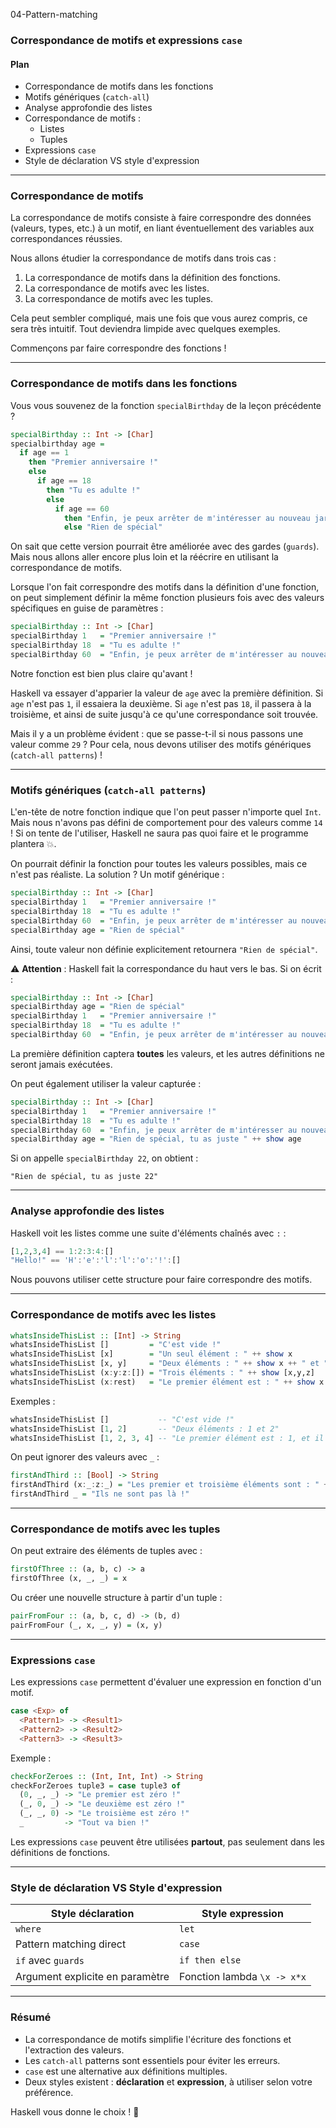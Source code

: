 04-Pattern-matching

### Correspondance de motifs et expressions `case`

#### Plan
- Correspondance de motifs dans les fonctions
- Motifs génériques (`catch-all`)
- Analyse approfondie des listes
- Correspondance de motifs :
  - Listes
  - Tuples
- Expressions `case`
- Style de déclaration VS style d'expression

---

### Correspondance de motifs
La correspondance de motifs consiste à faire correspondre des données (valeurs, types, etc.) à un motif, en liant éventuellement des variables aux correspondances réussies.

Nous allons étudier la correspondance de motifs dans trois cas :
1. La correspondance de motifs dans la définition des fonctions.
2. La correspondance de motifs avec les listes.
3. La correspondance de motifs avec les tuples.

Cela peut sembler compliqué, mais une fois que vous aurez compris, ce sera très intuitif. Tout deviendra limpide avec quelques exemples.

Commençons par faire correspondre des fonctions !

---

### Correspondance de motifs dans les fonctions
Vous vous souvenez de la fonction `specialBirthday` de la leçon précédente ?

```haskell
specialBirthday :: Int -> [Char]
specialbirthday age =
  if age == 1
    then "Premier anniversaire !"
    else
      if age == 18
        then "Tu es adulte !"
        else
          if age == 60
            then "Enfin, je peux arrêter de m'intéresser au nouveau jargon !"
            else "Rien de spécial"
```

On sait que cette version pourrait être améliorée avec des gardes (`guards`). Mais nous allons aller encore plus loin et la réécrire en utilisant la correspondance de motifs.

Lorsque l'on fait correspondre des motifs dans la définition d'une fonction, on peut simplement définir la même fonction plusieurs fois avec des valeurs spécifiques en guise de paramètres :

```haskell
specialBirthday :: Int -> [Char]
specialBirthday 1   = "Premier anniversaire !"
specialBirthday 18  = "Tu es adulte !"
specialBirthday 60  = "Enfin, je peux arrêter de m'intéresser au nouveau jargon !"
```

Notre fonction est bien plus claire qu'avant !

Haskell va essayer d'apparier la valeur de `age` avec la première définition. Si `age` n'est pas `1`, il essaiera la deuxième. Si `age` n'est pas `18`, il passera à la troisième, et ainsi de suite jusqu'à ce qu'une correspondance soit trouvée.

Mais il y a un problème évident : que se passe-t-il si nous passons une valeur comme `29` ? Pour cela, nous devons utiliser des motifs génériques (`catch-all patterns`) !

---

### Motifs génériques (`catch-all patterns`)
L'en-tête de notre fonction indique que l'on peut passer n'importe quel `Int`. Mais nous n'avons pas défini de comportement pour des valeurs comme `14` ! Si on tente de l'utiliser, Haskell ne saura pas quoi faire et le programme plantera 💥.

On pourrait définir la fonction pour toutes les valeurs possibles, mais ce n'est pas réaliste. La solution ? Un motif générique :

```haskell
specialBirthday :: Int -> [Char]
specialBirthday 1   = "Premier anniversaire !"
specialBirthday 18  = "Tu es adulte !"
specialBirthday 60  = "Enfin, je peux arrêter de m'intéresser au nouveau jargon !"
specialBirthday age = "Rien de spécial"
```

Ainsi, toute valeur non définie explicitement retournera `"Rien de spécial"`.

⚠️ **Attention** : Haskell fait la correspondance du haut vers le bas. Si on écrit :

```haskell
specialBirthday :: Int -> [Char]
specialBirthday age = "Rien de spécial"
specialBirthday 1   = "Premier anniversaire !"
specialBirthday 18  = "Tu es adulte !"
specialBirthday 60  = "Enfin, je peux arrêter de m'intéresser au nouveau jargon !"
```

La première définition captera **toutes** les valeurs, et les autres définitions ne seront jamais exécutées.

On peut également utiliser la valeur capturée :

```haskell
specialBirthday :: Int -> [Char]
specialBirthday 1   = "Premier anniversaire !"
specialBirthday 18  = "Tu es adulte !"
specialBirthday 60  = "Enfin, je peux arrêter de m'intéresser au nouveau jargon !"
specialBirthday age = "Rien de spécial, tu as juste " ++ show age
```

Si on appelle `specialBirthday 22`, on obtient :

```
"Rien de spécial, tu as juste 22"
```

---

### Analyse approfondie des listes

Haskell voit les listes comme une suite d'éléments chaînés avec `:` :

```haskell
[1,2,3,4] == 1:2:3:4:[]
"Hello!" == 'H':'e':'l':'l':'o':'!':[]
```

Nous pouvons utiliser cette structure pour faire correspondre des motifs.

---

### Correspondance de motifs avec les listes

```haskell
whatsInsideThisList :: [Int] -> String
whatsInsideThisList []         = "C'est vide !"
whatsInsideThisList [x]        = "Un seul élément : " ++ show x
whatsInsideThisList [x, y]     = "Deux éléments : " ++ show x ++ " et " ++ show y
whatsInsideThisList (x:y:z:[]) = "Trois éléments : " ++ show [x,y,z]
whatsInsideThisList (x:rest)   = "Le premier élément est : " ++ show x ++ ", et il y en a d'autres !"
```

Exemples :

```haskell
whatsInsideThisList []           -- "C'est vide !"
whatsInsideThisList [1, 2]       -- "Deux éléments : 1 et 2"
whatsInsideThisList [1, 2, 3, 4] -- "Le premier élément est : 1, et il y en a d'autres !"
```

On peut ignorer des valeurs avec `_` :

```haskell
firstAndThird :: [Bool] -> String
firstAndThird (x:_:z:_) = "Les premier et troisième éléments sont : " ++ show x ++ " et " ++ show z
firstAndThird _ = "Ils ne sont pas là !"
```

---

### Correspondance de motifs avec les tuples

On peut extraire des éléments de tuples avec :

```haskell
firstOfThree :: (a, b, c) -> a
firstOfThree (x, _, _) = x
```

Ou créer une nouvelle structure à partir d'un tuple :

```haskell
pairFromFour :: (a, b, c, d) -> (b, d)
pairFromFour (_, x, _, y) = (x, y)
```

---

### Expressions `case`

Les expressions `case` permettent d'évaluer une expression en fonction d'un motif.

```haskell
case <Exp> of
  <Pattern1> -> <Result1>
  <Pattern2> -> <Result2>
  <Pattern3> -> <Result3>
```

Exemple :

```haskell
checkForZeroes :: (Int, Int, Int) -> String
checkForZeroes tuple3 = case tuple3 of
  (0, _, _) -> "Le premier est zéro !"
  (_, 0, _) -> "Le deuxième est zéro !"
  (_, _, 0) -> "Le troisième est zéro !"
  _         -> "Tout va bien !"
```

Les expressions `case` peuvent être utilisées **partout**, pas seulement dans les définitions de fonctions.

---

### Style de déclaration VS Style d'expression

| Style déclaration            | Style expression               |
|------------------------------|--------------------------------|
| `where`                      | `let`                          |
| Pattern matching direct      | `case`                         |
| `if` avec `guards`           | `if then else`                 |
| Argument explicite en paramètre | Fonction lambda `\x -> x*x` |

---

### Résumé

- La correspondance de motifs simplifie l'écriture des fonctions et l'extraction des valeurs.
- Les `catch-all` patterns sont essentiels pour éviter les erreurs.
- `case` est une alternative aux définitions multiples.
- Deux styles existent : **déclaration** et **expression**, à utiliser selon votre préférence.

Haskell vous donne le choix ! 🎉

